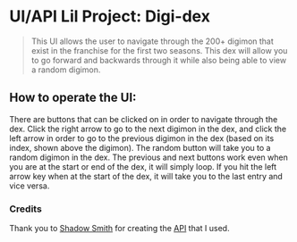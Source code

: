 # UI/API Lil Project: Digi-dex

> This UI allows the user to navigate through the 200+ digimon that exist in the franchise for the first two seasons. This dex will allow you to go forward and backwards through it while also being able to view a random digimon.

## How to operate the UI:

There are buttons that can be clicked on in order to navigate through the dex. Click the right arrow to go to the next digimon in the dex, and click the left arrow in order to go to the previous digimon in the dex (based on its index, shown above the digimon). The random button will take you to a random digimon in the dex. The previous and next buttons work even when you are at the start or end of the dex, it will simply loop. If you hit the left arrow key when at the start of the dex, it will take you to the last entry and vice versa.

### Credits
Thank you to [Shadow Smith](https://shadowsmith.com/) for creating the [API](https://digimon-api.vercel.app/) that I used.